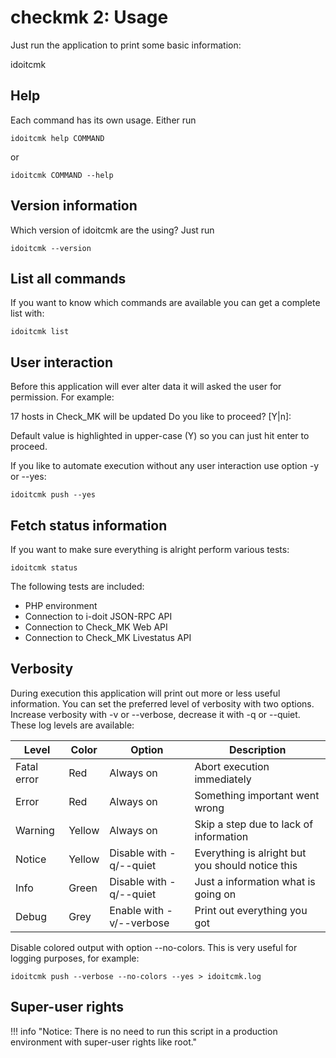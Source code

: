 # checkmk 2: Usage

Just run the application to print some basic information:


idoitcmk

Help
----

Each command has its own usage. Either run

    idoitcmk help COMMAND

or

    idoitcmk COMMAND --help

Version information
-------------------

Which version of idoitcmk are the using? Just run

    idoitcmk --version

List all commands
-----------------

If you want to know which commands are available you can get a complete list with:

    idoitcmk list

User interaction
----------------

Before this application will ever alter data it will asked the user for permission. For example:

17 hosts in Check_MK will be updated
Do you like to proceed? [Y|n]:

Default value is highlighted in upper-case (Y) so you can just hit enter to proceed.

If you like to automate execution without any user interaction use option -y or --yes:

    idoitcmk push --yes

Fetch status information
------------------------

If you want to make sure everything is alright perform various tests:

    idoitcmk status

The following tests are included:

*   PHP environment
*   Connection to i-doit JSON-RPC API
*   Connection to Check\_MK Web API
*   Connection to Check\_MK Livestatus API

Verbosity
---------

During execution this application will print out more or less useful information. You can set the preferred level of verbosity with two options. Increase verbosity with -v or --verbose, decrease it with -q or --quiet. These log levels are available:

| Level | Color | Option | Description |
| --- | --- | --- | --- |
| Fatal error | Red | Always on | Abort execution immediately |
| Error | Red | Always on | Something important went wrong |
| Warning | Yellow | Always on | Skip a step due to lack of information |
| Notice | Yellow | Disable with -q/--quiet | Everything is alright but you should notice this |
| Info | Green | Disable with -q/--quiet | Just a information what is going on |
| Debug | Grey | Enable with -v/--verbose | Print out everything you got |

Disable colored output with option --no-colors. This is very useful for logging purposes, for example:

    idoitcmk push --verbose --no-colors --yes > idoitcmk.log

Super-user rights
-----------------

!!! info "Notice: There is no need to run this script in a production environment with super-user rights like root."
